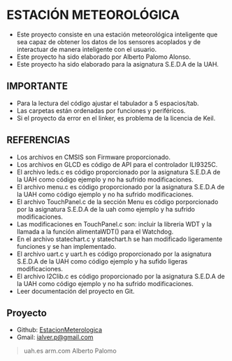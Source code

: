 #	ESTACIÓN METEOROLÓGICA

*	Este proyecto consiste en una estación meteorológica inteligente que sea capaz de obtener los datos de los sensores acoplados y de interactuar de manera inteligente con el usuario.
*	Este proyecto ha sido elaborado por Alberto Palomo Alonso.
*	Este proyecto ha sido elaborado para la asignatura S.E.D.A de la UAH.

##	IMPORTANTE

*	Para la lectura del código ajustar el tabulador a 5 espacios/tab.
*	Las carpetas están ordenadas por funciones y periféricos.
*	Si el proyecto da error en el linker, es problema de la licencia de Keil.

##	REFERENCIAS

*	Los archivos en CMSIS son Firmware proporcionado.
*	Los archivos en GLCD  es código de API para el controlador ILI9325C.
*	El archivo leds.c es código proporcionado por la asignatura S.E.D.A de la UAH como código ejemplo y no ha sufrido modificaciones.
*	El archivo menu.c es código proporcionado por la asignatura S.E.D.A de la UAH como código ejemplo y no ha sufrido modificaciones.
*	El archivo TouchPanel.c de la sección Menu es código porporcionado por la asignatura S.E.D.A de la uah como ejemplo y ha sufrido modificaciones. 
*	Las modificaciones en TouchPanel.c son: incluir la libreria WDT y la llamada a la función alimentaWDT() para el Watchdog.
*	En el archivo statechart.c y statechart.h se han modificado ligeramente funciones y se han implementado.
*	El archivo uart.c y uart.h es código proporcionado por la asignatura S.E.D.A de la UAH como código ejemplo y ha sufido ligeras modificaciones.
*	El archivo I2Clib.c es código proporcionado por la asignatura S.E.D.A de la UAH como código ejemplo y no ha sufrido modificaciones.
*	Leer documentación del proyecto en Git.

##	Proyecto

*	Github:	[EstacionMeterologica](https://github.com/iTzAlver/EstacionMeteorologica.git)
*	Gmail:	ialver.p@gmail.com

>	uah.es
>	arm.com
>	Alberto Palomo
